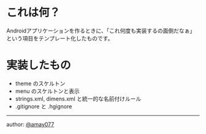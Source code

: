 # これは何？

Androidアプリケーションを作るときに、「これ何度も実装するの面倒だなぁ」という項目をテンプレート化したものです。

# 実装したもの

* theme のスケルトン
* menu のスケルトンと表示
* strings.xml, dimens.xml と統一的な名前付けルール
* .gitignore と .hgignore

----
author: [@amay077](http://twitter.com/amay077)
